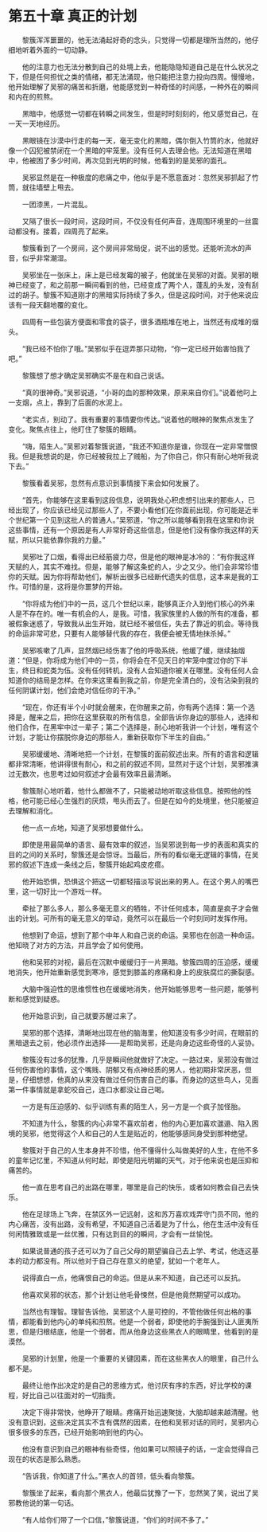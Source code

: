 # 第五十章 真正的计划


　　黎簇浑浑噩噩的，他无法涌起好奇的念头，只觉得一切都是理所当然的，他仔细地听着外面的一切动静。

　　他的注意力也无法分散到自己的处境上去，他能隐隐知道自己是在什么状况之下，但是任何担忧之类的情绪，都无法涌现，他只能把注意力投向四周。慢慢地，他开始理解了吴邪的痛苦和折磨，他能感觉到一种奇怪的时间感，一种外在的瞬间和内在的煎熬。

　　黑暗中，他感觉一切都在转瞬之间发生，但是时时刻刻的，他又感觉自己，在一天一天地经历。

　　黑眼镜在沙漠中行走的每一天，毫无变化的黑暗，偶尔倒入竹筒的水，他就好像一个囚犯被禁闭在一个黑暗的牢笼里。没有任何人去理会他。无法知道在黑暗中，他被困了多少时间，再次见到光明的时候，他看到的是吴邪的面孔。

　　吴邪显然是在一种极度的悲痛之中，他似乎是不愿意面对：忽然吴邪抓起了竹筒，就往墙壁上甩去。

　　一团漆黑，一片混乱。

　　又隔了很长一段时间，这段时间，不仅没有任何声音，连周围环境里的一丝震动都没有。接着，四周亮了起来。

　　黎簇看到了一个房间，这个房间非常局促，说不出的感觉。还能听流水的声音，似乎非常潮湿。

　　吴邪坐在一张床上，床上是已经发霉的被子，他就坐在吴邪的对面。吴邪的眼神已经变了，和之前那一瞬间看到的他，已经变成了两个人，蓬乱的头发，没有刮过的胡子。黎簇不知道刚才的黑暗实际持续了多久，但是这段时间，对于他来说应该有一段天翻地覆的变化。

　　四周有一些包装方便面和零食的袋子，很多酒瓶堆在地上，当然还有成堆的烟头。

　　“我已经不怕你了哦。”吴邪似乎在逗弄那只动物，“你一定已经开始害怕我了吧。”

　　黎簇想了想才确定吴邪确实不是在和自己说话。

　　“真的很神奇。”吴邪说道，“小哥的血的那种效果，原来来自你们。”说着他叼上一支烟，点上，靠到了后面的水泥上。

　　“老实点，别动了。我有重要的事情要你传达。”说着他的眼神的聚焦点发生了变化。聚焦点往上，他盯住了黎簇的眼睛。

　　“嗨，陌生人。”吴邪对着黎簇说道，“我还不知道你是谁，你现在一定非常憎恨我。但是我想说的是，你已经被我拉上了贼船，为了你自己，你只有耐心地听我说下去。”

　　黎簇看着吴邪，忽然有点意识到事情接下来会如何发展了。

　　“首先，你能够在这里看到这段信息，说明我处心积虑想引出来的那些人，已经出现了，你应该已经见过那些人了，不要小看他们在你面前出现，你可能是近半个世纪第一个见到这批人的普通人。”吴邪道，“你之所以能够看到我在这里和你说这些事情，还有一个原因是有人非常好奇这些信息，但是他们没有像你我这样的天赋，所以只能依靠你我的力量。”

　　吴邪吐了口烟，看得出已经筋疲力尽，但是他的眼神是冰冷的：“有你我这样天赋的人，其实不难找。但是，能够了解这条蛇的人，少之又少。他们会非常珍惜你的天赋。因为你将帮助他们，解析出很多已经断代遗失的信息，这本来是我的工作。可惜的是，这将是你噩梦的开始。

　　“你将成为他们中的一员，这几个世纪以来，能够真正介入到他们核心的外来人是不存在的。唯一有机会的人，是我。可惜，我家族里的人做的所有的准备，都被假象迷惑了，导致我从出生开始，就已经不被信任，失去了靠近的机会。等待我的命运非常可悲，只要有人能够替代我的存在，我便会被无情地抹杀掉。”

　　吴邪咳嗽了几声，显然烟已经伤害了他的呼吸系统，他缓了缓，继续抽烟道：“但是，你将成为他们中的一员，你将会在不见天日的牢笼中度过你的下半生，终日和蛇类为伍。没有任何转机，没有人会知道你被关在哪里。没有任何人会知道你的结局是怎样。在你来这里看到我之前，你是完全清白的，没有沾染到我的任何阴谋计划，他们会绝对信任你的干净。”

　　“现在，你还有半个小时就会醒来，在你醒来之前，你有两个选择：第一个选择是，醒来之后，把你在这里获取的所有信息，全部告诉你身边的那些人，选择和他们合作，在黑牢中过一辈子；第二个选择是，耐心地听我讲一个计划，唯有这个计划，才能让你摆脱你身边的那些人，重新获取你下半生的自由。”

　　吴邪缓缓地、清晰地把一个计划，在黎簇的面前叙述出来。所有的语言和逻辑都非常清晰，他讲得很有耐心，和之前的叙述不同，显然对于这个计划，吴邪推演过无数次，也思考过如何叙述才会最有效率且最清晰。

　　黎簇耐心地听着，他什么都做不了，只能被动地听取这些信息。按照他的性格，他可能已经心生强烈的厌烦，甩头而去了。但是在如今的处境里，他只能被迫去理解和消化。

　　他一点一点地，知道了吴邪想要做什么。

　　即使是用最简单的语言、最有效率的叙述，当吴邪说到每一步的表面和真实的目的之间的关系时，黎簇还是会惊讶。当最后，所有的看似毫无逻辑的事情，在吴邪的叙述下连成一条线之后，黎簇开始起鸡皮疙瘩。

　　他开始恐惧，恐惧这个把这一切都轻描淡写说出来的男人。在这个男人的嘴巴里，这一切好比一个游戏一样。

　　牵扯了那么多人，那么多毫无意义的牺牲，不计任何成本，简直是疯子才会做出的计划。可所有的毫无意义的举动，竟然可以在最后一个时刻同时发挥作用。

　　他想到了命运，想到了那个中年人和自己说的命运。吴邪也在创造一种命运。他知晓了对方的方法，并且学会了如何使用。

　　他和吴邪的对视，最后在沉默中缓缓归于一片黑暗。黎簇四周的压迫感，缓缓地消失，他开始重新感觉到寒冷，感觉到膝盖的疼痛和身上的皮肤腐烂的撕裂感。

　　大脑中强迫性的思维惯性也在缓缓地消失，他开始能够思考一些问题，能够判断和感觉到疑惑。

　　他开始意识到，自己就要苏醒过来了。

　　吴邪的那个选择，清晰地出现在他的脑海里，他知道没有多少时间，在眼前的黑暗退去之前，他必须作出选择——是帮助吴邪，还是向身边这些奇怪的人妥协。

　　黎簇没有过多的犹豫，几乎是瞬间他就做好了决定。一路过来，吴邪没有做过任何伤害他的事情，这个嘴贱、阴郁又有点神经质的男人，他初期非常厌恶，但是，仔细想想，他真的从来没有做过任何伤害自己的事。而身边的这些鸟人，见面第一件事情就是拿蛇咬自己，连口水都没让自己喝。

　　一方是有压迫感的、似乎训练有素的陌生人，另一方是一个疯子加怪胎。

　　不知道为什么，黎簇的内心非常不喜欢前者，他的内心更加喜欢邋遢、陷入困境的吴邪，他觉得这个人和自己的人生是贴近的，他能够感同身受到那种绝望。

　　黎簇对于自己的人生本身并不珍惜，他不懂得什么叫做美好的人生，在他不多的童年记忆里，不知道从何时起，即使是阳光明媚的天气，对于他来说也是压抑和痛苦的。

　　他一直在思考自己的出路在哪里，哪里是自己的快乐，或者如何教会自己去快乐。

　　他在足球场上飞奔，在禁区外一记远射，这和苏万喜欢戏弄守门员不同，他的内心痛苦，没有出路，没有希望，不知道自己活着是为了什么，他在生活中没有任何闲情雅致或是一丝优雅，只有达到目的的瞬间，才会有一丝愉悦。

　　如果说普通的孩子还可以为了自己父母的期望骗自己去上学、考试，他连这基本的动力都没有。所以他对于自己存在意义的绝望，犹如一个老年人。

　　说得直白一点，他痛恨自己的命运。但是从来不知道，自己还可以反抗。

　　他喜欢吴邪的状态，那个计划让他毛骨悚然，但是他竟然期望可以成功。

　　当然也有理智。理智告诉他，吴邪这个人是可控的，不管他做任何出格的事情，都能看到他内心的单纯和煎熬。他是一个弱者，即使他的手腕强到让人匪夷所思，但是归根结底，他是一个弱者。而从他身边这些黑衣人的眼睛里，他看到的是漠然。

　　吴邪的计划里，他是一个重要的关键因素，而在这些黑衣人的眼里，自己什么都不是。

　　最终让他作出决定的是自己的思维方式，他讨厌有序的东西，好比学校的课程，好比自己以往面对的一切指责。

　　决定下得非常快，他睁开了眼睛。疼痛开始迅速聚拢，大脑却越来越清醒。他没有意识到，这些决定其实不含有偶然的因素，在他和吴邪对话的同时，吴邪内心很多很多的东西，已经开始影响到他的内心。

　　他没有意识到自己的眼神有些奇怪，他如果可以照镜子的话，一定会觉得自己现在的状态是那么熟悉。

　　“告诉我，你知道了什么。”黑衣人的首领，低头看向黎簇。

　　黎簇坐了起来，看向那个黑衣人，他最后犹豫了一下，忽然笑了笑，说出了吴邪教他说的第一句话。

　　“有人给你们带了一个口信，”黎簇说道，“你们的时间不多了。”

